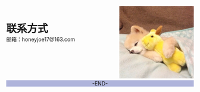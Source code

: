 <html>
<head> 
<meta charset="utf-8"> 
<title>HoneyJoe</title> 
</head>
<body>
 
<div id="container">

 
<div id="menu" style="height:200px;width:px;float:left;">
<div id="header" style="background-color:;">
<h1 style="margin-bottom:0;">联系方式</h1></div>
邮箱：honeyjoe17@163.com</div>
 
<div id="content" style="height:200px;width:200px;float:right;">
<div align=right>
<img src="image/joe.jpg" width="100%"></div>
</div>
 
<div id="footer" style="background-color:#afb4db;clear:both;text-align:center;text-color:#ffffff">-END-</div>
 
</div>
 
</body>
</html>

<!-- <div id="content" style="background-color:#ffffff;height:200px;width:200px;float:right;"> -->